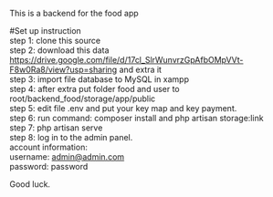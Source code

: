 This is a backend for the food app

#Set up instruction  
step 1: clone this source   
step 2: download this data https://drive.google.com/file/d/17cl_SlrWunvrzGpAfbOMpVVt-F8w0Ra8/view?usp=sharing and extra it  
step 3: import file database to MySQL in xampp  
step 4: after extra put folder food and user to root/backend_food/storage/app/public  
step 5: edit file .env and put your key map and key payment.  
step 6: run command: composer install and php artisan storage:link  
step 7: php artisan serve  
step 8: log in to the admin panel.  
account information:  
username: admin@admin.com  
password: password  

Good luck.

